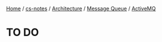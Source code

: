 [Home](https://mengxianbin.github.io) /
[cs-notes](https://mengxianbin.github.io/cs-notes/content) /
[Architecture](https://mengxianbin.github.io/cs-notes/content/Architecture) /
[Message Queue](https://mengxianbin.github.io/cs-notes/content/Architecture/Message%20Queue) /
[ActiveMQ](https://mengxianbin.github.io/cs-notes/content/Architecture/Message%20Queue/ActiveMQ)

# TO DO
